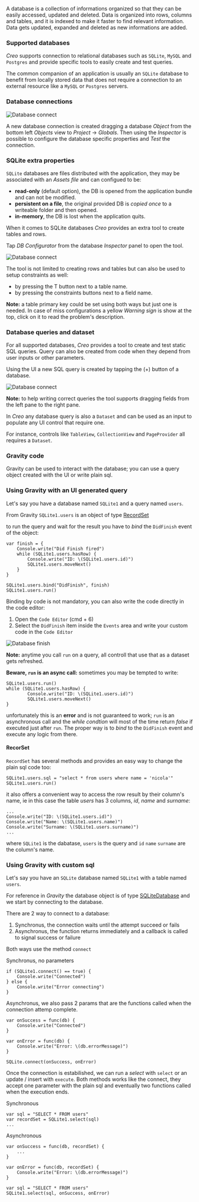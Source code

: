 A database is a collection of informations organized so that they can be easily accessed, updated and deleted.
Data is organized into rows, columns and tables, and it is indexed to make it faster to find relevant information. Data gets updated, expanded and deleted as new informations are added.

### Supported databases
_Creo_ supports connection to relational databases such as `SQLite`, `MySQL` and `Postgres` and provide specific tools to easily create and test queries.

The common companion of an application is usually an `SQLite` database to benefit from locally stored data that does not require a connection to an external resource like a `MySQL` or `Postgres` servers.

### Database connections

![Database connect](images/Database_connect.png)

A new database connection is created dragging a database _Object_ from the bottom left _Objects_ view to _Project_ -> _Globals_.
Then using the _Inspector_ is possible to configure the database specific properties and _Test_ the connection.

### SQLite extra properties
`SQLite` databases are files distributed with the application, they may be associated with an _Assets file_ and can configued to be:
* **read-only** (default option), the DB is opened from the application bundle and can not be modified.
* **persistent on a file**, the original provided DB is _copied once_ to a writeable folder and then opened.
* **in-memory**, the DB is lost when the application quits.

When it comes to SQLite databases _Creo_ provides an extra tool to create tables and rows.

Tap _DB Configurator_ from the database _Inspector_ panel to open the tool.

![Database connect](images/Database_create.png)

The tool is not limited to creating rows and tables but can also be used to setup constraints as well:
* by pressing the T button next to a table name.
* by pressing the constraints buttons next to a field name.

**Note:** a table primary key could be set using both ways but just one is needed. In case of miss configurations a yellow _Warning sign_ is show at the top, click on it to read the problem's description.

### Database queries and dataset
For all supported databases, _Creo_ provides a tool to create and test static SQL queries.
Query can also be created from code when they depend from user inputs or other parameters.

Using the UI a new SQL query is created by tapping the (+) button of a database.

![Database connect](images/Database_query.png)

**Note:** to help writing correct queries the tool supports dragging fields from the left pane to the right pane.

In _Creo_ any database query is also a `Dataset` and can be used as an input to populate any UI control that require one. 

For instance, controls like `TableView`, `CollectionView` and `PageProvider` all requires a `Dataset`.

### Gravity code
Gravity can be used to interact with the database; you can use a query object created with the UI or write plain sql.

### Using Gravity with an UI generated query
Let's say you have a database named `SQLite1` and a query named `users`.

From Gravity `SQLite1.users` is an object of type [RecordSet](../classes/RecordSet.html)

to run the query and wait for the result you have to _bind_ the `DidFinish` event of the object:

```
var finish = {
    Console.write("Did Finish fired")
    while (SQLite1.users.hasRow) {
        Console.write("ID: \(SQLite1.users.id)")
        SQLite1.users.moveNext()
    }
}

SQLite1.users.bind("DidFinish", finish)
SQLite1.users.run()
```

Binding by code is not mandatory, you can also write the code directly in the code editor:

1. Open the `Code Editor` (cmd + 6)
2. Select the `DidFinish` item inside the `Events` area and write your custom code in the `Code Editor`

![Database finish](images/Database_didfinish.png)

**Note:** anytime you call `run` on a query, all controll that use that as a dataset gets refreshed.

**Beware, `run` is an async call:** sometimes you may be tempted to write:

```
SQLite1.users.run()
while (SQLite1.users.hasRow) {
        Console.write("ID: \(SQLite1.users.id)")
        SQLite1.users.moveNext()
}
```

unfortunately this is an **error** and is not guaranteed to work; `run` is an asynchronous call and the _while condtion_ will most of the time return _false_ if executed just after `run`. The proper way is to _bind_ to the `DidFinish` event and execute any logic from there.

#### RecorSet

`RecordSet` has several methods and provides an easy way to change the plain sql code too:

```
SQLite1.users.sql = "select * from users where name = 'nicola'"
SQLite1.users.run()
```

it also offers a convenient way to access the row result by their column's name, ie in this case the table _users_ has 3 columns, _id_, _name_ and _surname_:

```
...
Console.write("ID: \(SQLite1.users.id)")
Console.write("Name: \(SQLite1.users.name)")
Console.write("Surname: \(SQLite1.users.surname)")
...
```

where `SQLite1` is the dabatase, `users` is the query and `id` `name` `surname` are the column's name.

### Using Gravity with custom sql
Let's say you have an `SQLite` database named `SQLite1` with a table named `users`.

For reference in _Gravity_ the database object is of type [SQLiteDatabase](../classes/SQLiteDatabase.html) and we start by connecting to the database.

There are 2 way to connect to a database:

1. Synchronus, the connection waits until the attempt succeed or fails
1. Asynchronus, the function returns immediately and a callback is called to signal success or failure

Both ways use the method `connect`

Synchronus, no parameters

```
if (SQLite1.connect() == true) {
    Console.write("Connected")
} else {
    Console.write("Error connecting")
}
```

Asynchronus, we also pass 2 params that are the functions called when the connection attemp complete.

```
var onSuccess = func(db) {
    Console.write("Connected")
}

var onError = func(db) {
    Console.write("Error: \(db.errorMessage)")
}

SQLite.connect(onSuccess, onError)
```

Once the connection is estabilished, we can run a _select_ with `select` or an update / insert with `execute`.
Both methods works like the connect, they accept one parameter with the plain sql and eventually two functions called when the execution ends.

Synchronous
```
var sql = "SELECT * FROM users"
var recordSet = SQLite1.select(sql)
...
```

Asynchronous
```
var onSuccess = func(db, recordSet) {
    ...
}

var onError = func(db, recordSet) {
    Console.write("Error: \(db.errorMessage)")
}

var sql = "SELECT * FROM users"
SQLite1.select(sql, onSuccess, onError)
```
